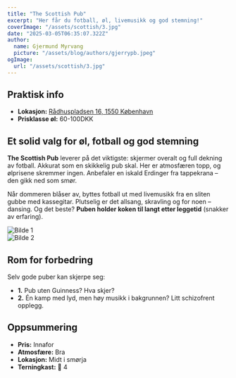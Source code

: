 ```yaml
---
title: "The Scottish Pub"
excerpt: "Her får du fotball, øl, livemusikk og god stemning!"
coverImage: "/assets/scottish/3.jpg"
date: "2025-03-05T06:35:07.322Z"
author:
  name: Gjermund Myrvang
  picture: "/assets/blog/authors/gjerrypb.jpeg"
ogImage:
  url: "/assets/scottish/3.jpg"
---
```


## Praktisk info

- **Lokasjon:** [Rådhuspladsen 16, 1550 København](https://www.google.com/maps/place//data=!4m2!3m1!1s0x4652530de8394c1d:0xe8971e9433d69301?sa=X&ved=1t:8290&ictx=111)
- **Prisklasse øl:** 60-100DKK

## Et solid valg for øl, fotball og god stemning  

**The Scottish Pub** leverer på det viktigste: skjermer overalt og full dekning av fotball. Akkurat som en skikkelig pub skal. Her er atmosfæren topp, og ølprisene skremmer ingen. Anbefaler en iskald Erdinger fra tappekrana – den gikk ned som smør.  

Når dommeren blåser av, byttes fotball ut med livemusikk fra en sliten gubbe med kassegitar. Plutselig er det allsang, skravling og for noen – dansing. Og det beste? **Puben holder koken til langt etter leggetid** (snakker av erfaring).  

![Bilde 1](/assets/scottish/1.jpg)  
![Bilde 2](/assets/scottish/2.jpg)  

## Rom for forbedring  

Selv gode puber kan skjerpe seg:  

- **1.** Pub uten Guinness? Hva skjer?  
- **2.** Én kamp med lyd, men høy musikk i bakgrunnen? Litt schizofrent opplegg.  

## Oppsummering  

- **Pris:** Innafor  
- **Atmosfære:** Bra  
- **Lokasjon:** Midt i smørja  
- **Terningkast:** 🎲 4  